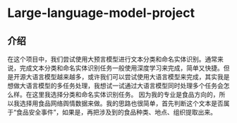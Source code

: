 # Large-language-model-project
## 介绍
在这个项目中，我们尝试使用大预言模型进行文本分类和命名实体识别。通常来说，完成文本分类和命名实体识别任务一般使用深度学习来完成，简单又快捷。但是开源大语言模型越来越多，或许我们可以尝试使用大语言模型来完成，其实我是想做大语言模型的多任务处理，我想试一试通过大语言模型同时处理多个任务会怎么样。在这里我选择分类和命名实体识别任务。  因为我的专业是食品方向的，所以我选择用食品网络舆情数据来做。我的思路也很简单，首先判断这个文本是否属于“食品安全事件”，如果是，再把涉及到的食品种类、地点、组织提取出来。
